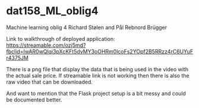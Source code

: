 # dat158_ML_oblig4
Machine learning oblig 4 Richard Stølen and Pål Rebnord Brügger

Link to walkthrough of deployed application: 
https://streamable.com/ozj5md?fbclid=IwAR0wQlqi3pXcKFt5dvMY3oOHRm0lcoFs2YOpf2B5RRzz4rC6UYuFr4375JM

There is a png file that display the data that is being used in the video with the actual sale price.
If streamable link is not working then there is also the raw video that can be downloaded. 

And want to mention that the Flask project setup is a bit messy and could be documented better.
